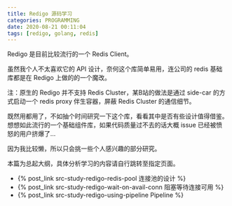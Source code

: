 ```yaml
---
title: Redigo 源码学习
categories: PROGRAMMING
date: 2020-08-21 00:11:04
tags: [redigo, golang, redis]
---
```

Redigo 是目前比较流行的一个 Redis Client。

虽然我个人不太喜欢它的 API 设计，奈何这个库简单易用，连公司的 redis 基础库都是在 Redigo 上做的的一个魔改。

注：原生的 Redigo 并不支持 Redis Cluster，某B站的做法是通过 side-car 的方式启动一个 redis proxy 伴生容器，屏蔽 Redis Cluster 的通信细节。

既然用都用了，不如抽个时间研究一下这个库，看看其中是否有些设计值得借鉴。想想如此流行的一个基础组件库，如果代码质量过不去的话大概 issue 已经被愤怒的用户挤爆了...

因为我比较懒，所以只会挑一些个人感兴趣的部分研究。

本篇为总起大纲，具体分析学习的内容请自行跳转至指定页面。

- {% post_link src-study-redigo-redis-pool 连接池的设计 %}
- {% post_link src-study-redigo-wait-on-avail-conn 阻塞等待连接可用 %}
- {% post_link src-study-redigo-using-pipeline Pipeline %}
